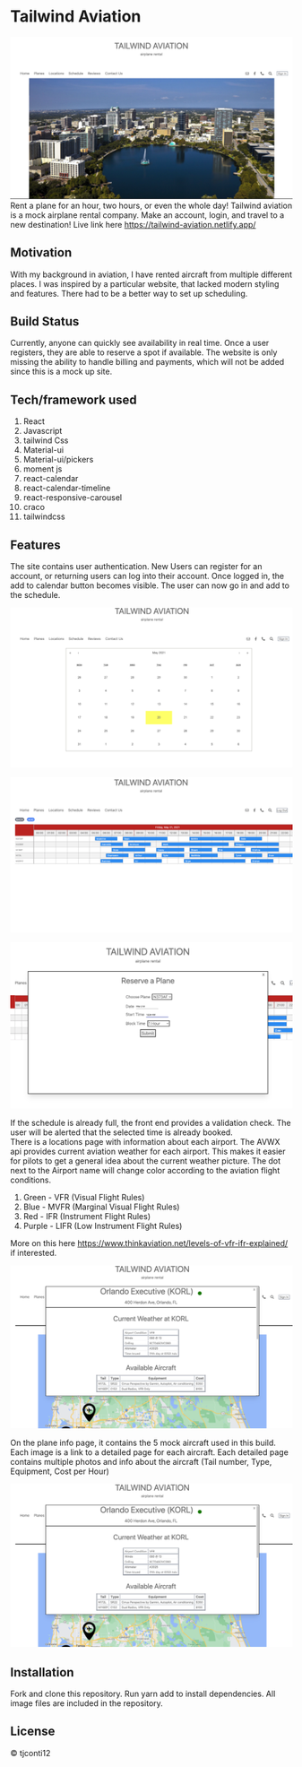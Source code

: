 # Tailwind Aviation
![Home Page](./src/Images/screenshots/homepage.png)
Rent a plane for an hour, two hours, or even the whole day! Tailwind aviation is a mock airplane rental company. Make an account, login, and travel to a new destination!
Live link here https://tailwind-aviation.netlify.app/

## Motivation
With my background in aviation, I have rented aircraft from multiple different places. I was inspired by a particular website, that lacked modern styling and features. There had to be a better way to set up scheduling.

## Build Status
Currently, anyone can quickly see availability in real time. Once a user registers, they are able to reserve a spot if available. The website is only missing the ability to handle billing and payments, which will not be added since this is a mock up site. 

## Tech/framework used
1. React
2. Javascript
3. tailwind Css
4. Material-ui
5. Material-ui/pickers
6. moment js
7. react-calendar
8. react-calendar-timeline
9. react-responsive-carousel
10. craco
11. tailwindcss

## Features
The site contains user authentication. New Users can register for an account, or returning users can log into their account. Once logged in, the add to calendar button becomes visible. The user can now go in and add to the schedule.   

![Calendar](./src/Images/screenshots/calendar.png)     

![Scheduler](./src/Images/screenshots/scheduler.png)    

![Add Event](./src/Images/screenshots/addEvent.png)       


If the schedule is already full, the front end provides a validation check. The user will be alerted that the selected time is already booked.   
There is a locations page with information about each airport. The AVWX api provides current aviation weather for each airport. This makes it easier for pilots to get a general idea about the current weather picture. The dot next to the Airport name will change color according to the aviation flight conditions.  
1. Green - VFR (Visual Flight Rules)
2. Blue - MVFR (Marginal Visual Flight Rules)
3. Red - IFR (Instrument Flight Rules)
4. Purple - LIFR (Low Instrument Flight Rules)    

More on this here https://www.thinkaviation.net/levels-of-vfr-ifr-explained/ if interested.   

![Airport Page](./src/Images/screenshots/location.png)    

On the plane info page, it contains the 5 mock aircraft used in this build. Each image is a link to a detailed page for each aircraft. Each detailed page contains multiple photos and info about the aircraft (Tail number, Type, Equipment, Cost per Hour)

![Plane Page](./src/Images/screenshots/location.png)

## Installation
Fork and clone this repository. Run yarn add to install dependencies. All image files are included in the repository.

## License
&copy; tjconti12


